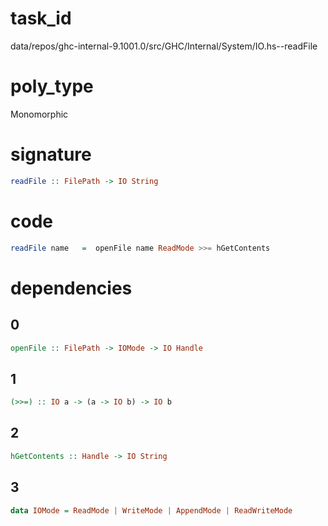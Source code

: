 
# task_id
data/repos/ghc-internal-9.1001.0/src/GHC/Internal/System/IO.hs--readFile

# poly_type
Monomorphic

# signature
```haskell
readFile :: FilePath -> IO String
```   

# code
```haskell
readFile name   =  openFile name ReadMode >>= hGetContents
```

# dependencies
## 0
```haskell
openFile :: FilePath -> IOMode -> IO Handle
```
## 1
```haskell
(>>=) :: IO a -> (a -> IO b) -> IO b
```
## 2
```haskell
hGetContents :: Handle -> IO String
```
## 3
```haskell
data IOMode = ReadMode | WriteMode | AppendMode | ReadWriteMode
```
